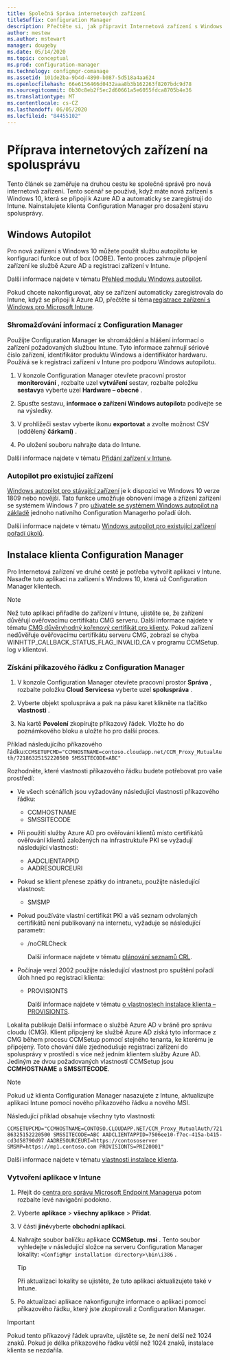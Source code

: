 ```yaml
---
title: Společná Správa internetových zařízení
titleSuffix: Configuration Manager
description: Přečtěte si, jak připravit Internetová zařízení s Windows 10 pro spolusprávu.
author: mestew
ms.author: mstewart
manager: dougeby
ms.date: 05/14/2020
ms.topic: conceptual
ms.prod: configuration-manager
ms.technology: configmgr-comanage
ms.assetid: 101de2ba-9b4d-4890-b087-5d518a4aa624
ms.openlocfilehash: 66e6156466d0432aaa8b3b162263f8207bdc9d78
ms.sourcegitcommit: 0b30c8eb2f5ec2d60661a5e6055fdca8705b4e36
ms.translationtype: MT
ms.contentlocale: cs-CZ
ms.lasthandoff: 06/05/2020
ms.locfileid: "84455102"
---
```

# <a name="how-to-prepare-internet-based-devices-for-co-management"></a>Příprava internetových zařízení na spolusprávu

Tento článek se zaměřuje na druhou cestu ke společné správě pro nová internetová zařízení. Tento scénář se používá, když máte nová zařízení s Windows 10, která se připojí k Azure AD a automaticky se zaregistrují do Intune. Nainstalujete klienta Configuration Manager pro dosažení stavu spolusprávy.  

## <a name="windows-autopilot"></a>Windows Autopilot

Pro nová zařízení s Windows 10 můžete použít službu autopilotu ke konfiguraci funkce out of box (OOBE). Tento proces zahrnuje připojení zařízení ke službě Azure AD a registraci zařízení v Intune.  

Další informace najdete v tématu [Přehled modulu Windows autopilot](https://docs.microsoft.com/windows/deployment/windows-autopilot/windows-autopilot).

Pokud chcete nakonfigurovat, aby se zařízení automaticky zaregistrovala do Intune, když se připojí k Azure AD, přečtěte si téma [registrace zařízení s Windows pro Microsoft Intune](https://docs.microsoft.com/intune/windows-enroll).  

### <a name="gather-information-from-configuration-manager"></a>Shromažďování informací z Configuration Manager

Použijte Configuration Manager ke shromáždění a hlášení informací o zařízení požadovaných službou Intune. Tyto informace zahrnují sériové číslo zařízení, identifikátor produktu Windows a identifikátor hardwaru. Používá se k registraci zařízení v Intune pro podporu Windows autopilotu.

1. V konzole Configuration Manager otevřete pracovní prostor **monitorování** , rozbalte uzel **vytváření** sestav, rozbalte položku **sestavy**a vyberte uzel **Hardware – obecné** .  

2. Spusťte sestavu, **informace o zařízení Windows autopilot**a podívejte se na výsledky.  

3. V prohlížeči sestav vyberte ikonu **exportovat** a zvolte možnost CSV (oddělený **čárkami)** .  

4. Po uložení souboru nahrajte data do Intune.  

Další informace najdete v tématu [Přidání zařízení v Intune](https://docs.microsoft.com/intune/enrollment-autopilot#add-devices).

### <a name="autopilot-for-existing-devices"></a>Autopilot pro existující zařízení
<!--1358333-->

[Windows autopilot pro stávající zařízení](https://techcommunity.microsoft.com/t5/Windows-IT-Pro-Blog/New-Windows-Autopilot-capabilities-and-expanded-partner-support/ba-p/260430) je k dispozici ve Windows 10 verze 1809 nebo novější. Tato funkce umožňuje obnovení image a zřízení zařízení se systémem Windows 7 pro [uživatele se systémem Windows autopilot na základě](https://docs.microsoft.com/windows/deployment/windows-autopilot/user-driven) jednoho nativního Configuration Managerho pořadí úloh.

Další informace najdete v tématu [Windows autopilot pro existující zařízení pořadí úkolů](../osd/deploy-use/windows-autopilot-for-existing-devices.md).

## <a name="install-the-configuration-manager-client"></a>Instalace klienta Configuration Manager

Pro Internetová zařízení ve druhé cestě je potřeba vytvořit aplikaci v Intune. Nasaďte tuto aplikaci na zařízení s Windows 10, která už Configuration Manager klientech.

> [!NOTE]
> Než tuto aplikaci přiřadíte do zařízení v Intune, ujistěte se, že zařízení důvěřují ověřovacímu certifikátu CMG serveru. Další informace najdete v tématu [CMG důvěryhodný kořenový certifikát pro klienty](../core/clients/manage/cmg/certificates-for-cloud-management-gateway.md#bkmk_cmgroot). Pokud zařízení nedůvěřuje ověřovacímu certifikátu serveru CMG, zobrazí se chyba WINHTTP_CALLBACK_STATUS_FLAG_INVALID_CA v programu CCMSetup. log v klientovi.

### <a name="get-the-command-line-from-configuration-manager"></a>Získání příkazového řádku z Configuration Manager

1. V konzole Configuration Manager otevřete pracovní prostor **Správa** , rozbalte položku **Cloud Services**a vyberte uzel **spoluspráva** .  

2. Vyberte objekt spoluspráva a pak na pásu karet klikněte na tlačítko **vlastnosti** .  

3. Na kartě **Povolení** zkopírujte příkazový řádek. Vložte ho do poznámkového bloku a uložte ho pro další proces.  

Příklad následujícího příkazového řádku:`CCMSETUPCMD="CCMHOSTNAME=contoso.cloudapp.net/CCM_Proxy_MutualAuth/72186325152220500 SMSSITECODE=ABC"`

<!--1358215-->
Rozhodněte, které vlastnosti příkazového řádku budete potřebovat pro vaše prostředí:  

- Ve všech scénářích jsou vyžadovány následující vlastnosti příkazového řádku:  
  - CCMHOSTNAME  
  - SMSSITECODE  

- Při použití služby Azure AD pro ověřování klientů místo certifikátů ověřování klientů založených na infrastruktuře PKI se vyžadují následující vlastnosti:  
  - AADCLIENTAPPID  
  - AADRESOURCEURI  

- Pokud se klient přenese zpátky do intranetu, použijte následující vlastnost:
  - SMSMP  

- Pokud používáte vlastní certifikát PKI a váš seznam odvolaných certifikátů není publikovaný na internetu, vyžaduje se následující parametr:  
  - /noCRLCheck  

    Další informace najdete v tématu [plánování seznamů CRL](../core/plan-design/security/plan-for-security.md#BKMK_PlanningForCRLs).

- Počínaje verzí 2002 použijte následující vlastnost pro spuštění pořadí úloh hned po registraci klienta:
  - PROVISIONTS

    Další informace najdete v tématu [o vlastnostech instalace klienta – PROVISIONTS](../core/clients/deploy/about-client-installation-properties.md#provisionts).

Lokalita publikuje Další informace o službě Azure AD v bráně pro správu cloudu (CMG). Klient připojený ke službě Azure AD získá tyto informace z CMG během procesu CCMSetup pomocí stejného tenanta, ke kterému je připojený. Toto chování dále zjednodušuje registraci zařízení do spolusprávy v prostředí s více než jedním klientem služby Azure AD. Jediným ze dvou požadovaných vlastností CCMSetup jsou **CCMHOSTNAME** a **SMSSITECODE**.<!--3607731-->

> [!NOTE]
> Pokud už klienta Configuration Manager nasazujete z Intune, aktualizujte aplikaci Intune pomocí nového příkazového řádku a nového MSI. <!-- SCCMDocs-pr issue 3084 -->

Následující příklad obsahuje všechny tyto vlastnosti:

`CCMSETUPCMD="CCMHOSTNAME=CONTOSO.CLOUDAPP.NET/CCM_Proxy_MutualAuth/72186325152220500 SMSSITECODE=ABC AADCLIENTAPPID=7506ee10-f7ec-415a-b415-cd3d58790d97 AADRESOURCEURI=https://contososerver SMSMP=https://mp1.contoso.com PROVISIONTS=PRI20001"`

Další informace najdete v tématu [vlastnosti instalace klienta](../core/clients/deploy/about-client-installation-properties.md).

### <a name="create-the-app-in-intune"></a>Vytvoření aplikace v Intune

1. Přejít do [centra pro správu Microsoft Endpoint Manageru](https://endpoint.microsoft.com)a potom rozbalte levé navigační podokno.  

2. Vyberte **aplikace**  >  **všechny aplikace**  >  **Přidat**.  

3. V části **jiné**vyberte **obchodní aplikaci**.  

4. Nahrajte soubor balíčku aplikace **CCMSetup. msi** . Tento soubor vyhledejte v následující složce na serveru Configuration Manager lokality: `<ConfigMgr installation directory>\bin\i386` .  

    > [!Tip]  
    > Při aktualizaci lokality se ujistěte, že tuto aplikaci aktualizujete také v Intune.  

5. Po aktualizaci aplikace nakonfigurujte informace o aplikaci pomocí příkazového řádku, který jste zkopírovali z Configuration Manager.  

> [!IMPORTANT]
> Pokud tento příkazový řádek upravíte, ujistěte se, že není delší než 1024 znaků. Pokud je délka příkazového řádku větší než 1024 znaků, instalace klienta se nezdařila.
